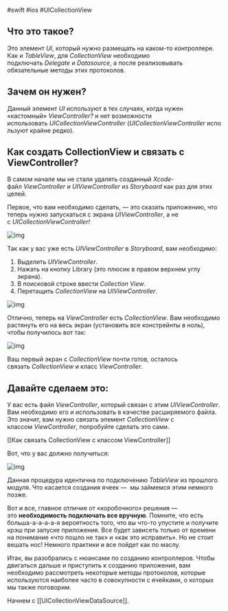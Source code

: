 #swift #ios #UICollectionView 

## **Что это такое?**

Это элемент _UI_, который нужно размещать на каком-то контроллере. Как и _TableView_, для _CollectionView_ необходимо подключать _Delegate_ и _Datasource_, а после реализовывать обязательные методы этих протоколов.

## **Зачем он нужен?**

Данный элемент _UI_ используют в тех случаях, когда нужен «кастомный» _ViewController?_ и нет возможности использовать _UICollectionViewController_ (_UICollectionViewController_ используют крайне редко).

## **Как создать CollectionView и связать с ViewController?**

В самом начале мы не стали удалять созданный _Xcode_-файл _ViewController_ и _UIViewController_ из _Storyboard_ как раз для этих целей.

Первое, что вам необходимо сделать, — это сказать приложению, что теперь нужно запускаться с экрана _UIViewController_, а не с _UICollectionViewController!_

![img](https://lms-cdn.skillfactory.ru/assets/courseware/v1/a5cbed606dc1aa85025884a51c18be24/asset-v1:SkillFactory+iOS-2.0+2021+type@asset+block/ios_m23_u4_p2.png)

  

Так как у вас уже есть _UIViewController_ в _Storyboard_, вам необходимо:

1. Выделить _UIViewController_.
2. Нажать на кнопку Library (это плюсик в правом верхнем углу экрана).
3. В поисковой строке ввести _Collection View_.
4. Перетащить _CollectionView_ на _UIViewController_.

![img](https://lms-cdn.skillfactory.ru/assets/courseware/v1/e89d103d6086d2d3f4ea99c2bf115d14/asset-v1:SkillFactory+iOS-2.0+2021+type@asset+block/ios_m23_u4_p3.png)

  

Отлично, теперь на _ViewController_ есть _CollectionView_. Вам необходимо растянуть его на весь экран (установить все констрейнты в ноль), чтобы получилось вот так:

![img](https://lms-cdn.skillfactory.ru/assets/courseware/v1/2d2cad2483c09b565c425488ad73ca9b/asset-v1:SkillFactory+iOS-2.0+2021+type@asset+block/ios_m23_u4_p4.png)

  

Ваш первый экран с _CollectionView_ почти готов, осталось связать _CollectionView_ и класс _ViewController_.

## Давайте сделаем это:

У вас есть файл _ViewController_, который связан с этим _UIViewController_. Вам необходимо его и использовать в качестве расширяемого файла. Это значит, вам нужно связать элемент _CollectionView_ с классом _ViewController_, попробуйте сделать это сами.

[[Как связать CollectionView с классом ViewController]]

Вот, что у вас должно получиться:

![img](https://lms-cdn.skillfactory.ru/assets/courseware/v1/57d614567d2e9b366408d814824bd7d0/asset-v1:SkillFactory+iOS-2.0+2021+type@asset+block/ios_m23_u4_p5.png)

  

Данная процедура идентична по подключению _TableView_ из прошлого модуля. Что касается создания ячеек —  мы займемся этим немного позже.

Вот и все, главное отличие от «коробочного» решения — это **необходимость подключать все вручную**. Помните, что есть больша-а-а-а-а-я вероятность того, что вы что-то упустите и получите крэш при запуске приложения. Все будет зависеть только от времени на понимание «что пошло не так» и «как это исправить». Но не стоит вешать нос! Немного практики и все пойдет как по маслу.

Итак, вы разобрались с нюансами по созданию контроллеров. Чтобы двигаться дальше и приступить к созданию приложения, вам необходимо рассмотреть некоторые методы протоколов, которые используются наиболее часто в совокупности с ячейками, о которых мы также поговорим.

Начнем с [[UICollectionViewDataSource]].